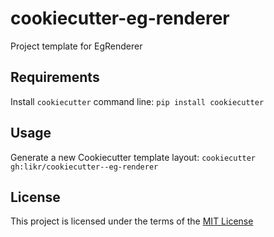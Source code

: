 cookiecutter-eg-renderer
========================

Project template for EgRenderer

Requirements
------------
Install `cookiecutter` command line: `pip install cookiecutter`    

Usage
-----
Generate a new Cookiecutter template layout: `cookiecutter gh:likr/cookiecutter--eg-renderer`    

License
-------
This project is licensed under the terms of the [MIT License](/LICENSE)
